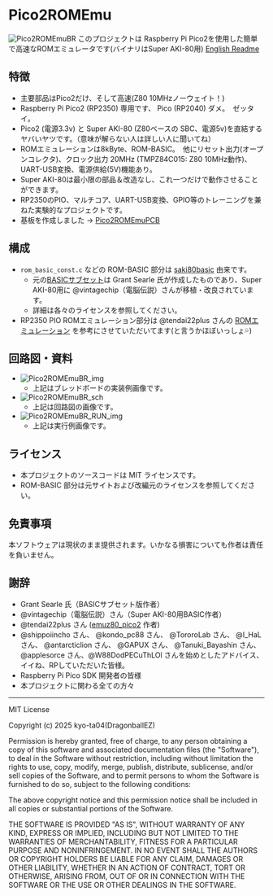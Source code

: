 # Pico2ROMEmu
![Pico2ROMEmuBR](./IMG/Pico2ROMEmuBR_title_img.jpg)
このプロジェクトは Raspberry Pi Pico2を使用した簡単で高速なROMエミュレータです(バイナリはSuper AKI-80用) 
[English Readme](./README.en.md)
## 特徴
- 主要部品はPico2だけ、そして高速(Z80 10MHzノーウェイト！)
- Raspberry Pi Pico2 (RP2350) 専用です、 Pico (RP2040) ダメ。　ゼッタイ。
- Pico2 (電源3.3v) と Super AKI-80 (Z80ベースの SBC、電源5v)を直結するヤバいヤツです。（意味が解らない人は詳しい人に聞いてね）
- ROMエミュレーションは8kByte、ROM-BASIC。　他にリセット出力(オープンコレクタ)、クロック出力 20MHz (TMPZ84C015: Z80 10MHz動作)、UART-USB変換、電源供給(5V)機能あり。
- Super AKI-80は最小限の部品＆改造なし、これ一つだけで動作させることができます。
- RP2350のPIO、マルチコア、UART-USB変換、GPIO等のトレーニングを兼ねた実験的なプロジェクトです。
- 基板を作成しました -> [Pico2ROMEmuPCB](./Pico2ROMEmuPCB/README.md)

## 構成
- `rom_basic_const.c` などの ROM-BASIC 部分は [saki80basic](https://vintagechips.wordpress.com/2025/04/24/saki80basic/) 由来です。
  - 元の[BASICサブセット](http://searle.x10host.com/cpm/index.html)は Grant Searle 氏が作成したものであり、Super AKI-80用に @vintagechip（電脳伝説）さんが移植・改良されています。
  - 詳細は各々のライセンスを参照してください。
- RP2350 PIO ROMエミュレーション部分は @tendai22plus さんの [ROMエミュレーション](https://github.com/tendai22/emuz80_pico2/blob/main/doc/ROM_EMULATION.md) を参考にさせていただいてます(と言うかほぼいっしょ💦)

## 回路図・資料
- ![Pico2ROMEmuBR_img](./IMG/Pico2ROMEmuBR_img.jpg)
  - 上記はブレッドボードの実装例画像です。
- ![Pico2ROMEmuBR_sch](./IMG/Pico2ROMEmuBR_sch.png)
  - 上記は回路図の画像です。
- ![Pico2ROMEmuBR_RUN_img](./IMG/Pico2ROMEmuBR_RUN_img.png)
  - 上記は実行例画像です。

## ライセンス
- 本プロジェクトのソースコードは MIT ライセンスです。
- ROM-BASIC 部分は元サイトおよび改編元のライセンスを参照してください。

## 免責事項
本ソフトウェアは現状のまま提供されます。いかなる損害についても作者は責任を負いません。

## 謝辞
- Grant Searle 氏（BASICサブセット版作者）
- @vintagechip（電脳伝説）さん（Super AKI-80用BASIC作者）
- @tendai22plus さん ([emuz80_pico2](https://github.com/tendai22/emuz80_pico2) 作者)
- @shippoiincho さん、 @kondo_pc88 さん、 @TororoLab さん、 @I_HaL さん、 @antarcticlion さん、 @GAPUX さん、 @Tanuki_Bayashin さん、 @applesorce さん、@W88DodPECuThLOl さんを始めとしたアドバイス、イイね、RPしていただいた皆様。
- Raspberry Pi Pico SDK 開発者の皆様
- 本プロジェクトに関わる全ての方々

---

MIT License

Copyright (c) 2025 kyo-ta04(DragonballEZ)

Permission is hereby granted, free of charge, to any person obtaining a copy
of this software and associated documentation files (the "Software"), to deal
in the Software without restriction, including without limitation the rights
to use, copy, modify, merge, publish, distribute, sublicense, and/or sell
copies of the Software, and to permit persons to whom the Software is
furnished to do so, subject to the following conditions:

The above copyright notice and this permission notice shall be included in all
copies or substantial portions of the Software.

THE SOFTWARE IS PROVIDED "AS IS", WITHOUT WARRANTY OF ANY KIND, EXPRESS OR
IMPLIED, INCLUDING BUT NOT LIMITED TO THE WARRANTIES OF MERCHANTABILITY,
FITNESS FOR A PARTICULAR PURPOSE AND NONINFRINGEMENT. IN NO EVENT SHALL THE
AUTHORS OR COPYRIGHT HOLDERS BE LIABLE FOR ANY CLAIM, DAMAGES OR OTHER
LIABILITY, WHETHER IN AN ACTION OF CONTRACT, TORT OR OTHERWISE, ARISING FROM,
OUT OF OR IN CONNECTION WITH THE SOFTWARE OR THE USE OR OTHER DEALINGS IN THE
SOFTWARE.
